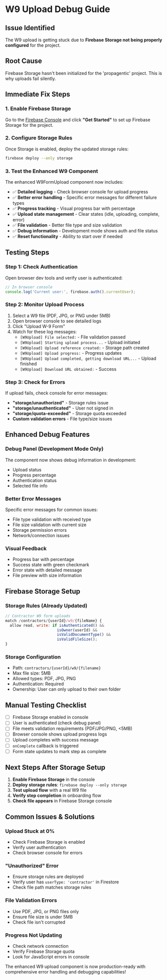 # W9 Upload Debug Guide

## Issue Identified
The W9 upload is getting stuck due to **Firebase Storage not being properly configured** for the project.

## Root Cause
Firebase Storage hasn't been initialized for the 'propagentic' project. This is why uploads fail silently.

## Immediate Fix Steps

### 1. Enable Firebase Storage
Go to the [Firebase Console](https://console.firebase.google.com/project/propagentic/storage) and click **"Get Started"** to set up Firebase Storage for the project.

### 2. Configure Storage Rules
Once Storage is enabled, deploy the updated storage rules:

```bash
firebase deploy --only storage
```

### 3. Test the Enhanced W9 Component
The enhanced W9FormUpload component now includes:

- ✅ **Detailed logging** - Check browser console for upload progress
- ✅ **Better error handling** - Specific error messages for different failure types
- ✅ **Progress tracking** - Visual progress bar with percentage
- ✅ **Upload state management** - Clear states (idle, uploading, complete, error)
- ✅ **File validation** - Better file type and size validation
- ✅ **Debug information** - Development mode shows auth and file status
- ✅ **Reset functionality** - Ability to start over if needed

## Testing Steps

### Step 1: Check Authentication
Open browser dev tools and verify user is authenticated:
```javascript
// In browser console
console.log('Current user:', firebase.auth().currentUser);
```

### Step 2: Monitor Upload Process
1. Select a W9 file (PDF, JPG, or PNG under 5MB)
2. Open browser console to see detailed logs
3. Click "Upload W-9 Form"
4. Watch for these log messages:
   - `[W9Upload] File selected:` - File validation passed
   - `[W9Upload] Starting upload process...` - Upload initiated
   - `[W9Upload] Upload reference created:` - Storage path created
   - `[W9Upload] Upload progress:` - Progress updates
   - `[W9Upload] Upload completed, getting download URL...` - Upload finished
   - `[W9Upload] Download URL obtained:` - Success

### Step 3: Check for Errors
If upload fails, check console for error messages:

- **"storage/unauthorized"** - Storage rules issue
- **"storage/unauthenticated"** - User not signed in
- **"storage/quota-exceeded"** - Storage quota exceeded
- **Custom validation errors** - File type/size issues

## Enhanced Debug Features

### Debug Panel (Development Mode Only)
The component now shows debug information in development:
- Upload status
- Progress percentage
- Authentication status
- Selected file info

### Better Error Messages
Specific error messages for common issues:
- File type validation with received type
- File size validation with current size
- Storage permission errors
- Network/connection issues

### Visual Feedback
- Progress bar with percentage
- Success state with green checkmark
- Error state with detailed message
- File preview with size information

## Firebase Storage Setup

### Storage Rules (Already Updated)
```javascript
// Contractor W9 form uploads
match /contractors/{userId}/w9/{fileName} {
  allow read, write: if isAuthenticated() && 
                       isOwner(userId) && 
                       isValidDocumentType() && 
                       isValidFileSize();
}
```

### Storage Configuration
- Path: `contractors/{userId}/w9/{filename}`
- Max file size: 5MB
- Allowed types: PDF, JPG, PNG
- Authentication: Required
- Ownership: User can only upload to their own folder

## Manual Testing Checklist

- [ ] Firebase Storage enabled in console
- [ ] User is authenticated (check debug panel)
- [ ] File meets validation requirements (PDF/JPG/PNG, <5MB)
- [ ] Browser console shows upload progress logs
- [ ] Upload completes with success message
- [ ] `onComplete` callback is triggered
- [ ] Form state updates to mark step as complete

## Next Steps After Storage Setup

1. **Enable Firebase Storage** in the console
2. **Deploy storage rules**: `firebase deploy --only storage`
3. **Test upload flow** with a real W9 file
4. **Verify step completion** in onboarding flow
5. **Check file appears** in Firebase Storage console

## Common Issues & Solutions

### Upload Stuck at 0%
- Check Firebase Storage is enabled
- Verify user authentication
- Check browser console for errors

### "Unauthorized" Error
- Ensure storage rules are deployed
- Verify user has `userType: 'contractor'` in Firestore
- Check file path matches storage rules

### File Validation Errors
- Use PDF, JPG, or PNG files only
- Ensure file size is under 5MB
- Check file isn't corrupted

### Progress Not Updating
- Check network connection
- Verify Firebase Storage quota
- Look for JavaScript errors in console

The enhanced W9 upload component is now production-ready with comprehensive error handling and debugging capabilities! 